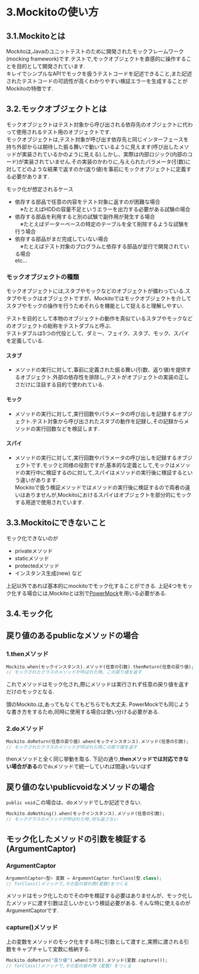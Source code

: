 # 3.Mockitoの使い方

## 3.1.Mockitoとは
Mockitoは,Javaのユニットテストのために開発されたモックフレームワーク(mocking framework)です.テストで,モックオブジェクトを直感的に操作することを目的として開発されています.  
キレイでシンプルなAPIでモックを扱うテストコードを記述できること,また記述されたテストコードの可読性が高くわかりやすい検証エラーを生成することがMockitoの特徴です.

## 3.2.モックオブジェクトとは
モックオブジェクトはテスト対象から呼び出される依存先のオブジェクトに代わって使用されるテスト用のオブジェクトです.  
モックオブジェクトは,テスト対象が呼び出す依存先と同じインターフェースを持ち外部からは期待した振る舞いで動いているように見えます(呼び出したメソッドが実装されているかのように見える).しかし、実際は内部ロジック(内部のコード)が実装されていません.その実装のかわりに,与えられたパラメータ(引数)に対してどのような結果で返すのか(返り値)を事前にモックオブジェクトに定義する必要があります.  

モック化が想定されるケース
* 依存する部品で任意の内容をテスト対象に返すのが困難な場合  
　※たとえばHDDの容量不足というエラーを出力する必要がある試験の場合
* 依存する部品を利用すると別の試験で副作用が発生する場合  
　※たとえばデーターベースの特定のテーブルを全て削除するような試験を行う場合
* 依存する部品がまだ完成していない場合  
　※たとえばテスト対象のプログラムと依存する部品が並行で開発されている場合  
 etc...  
 
### モックオブジェクトの種類
モックオブジェクトには,スタブやモックなどのオブジェクトが備わっている.スタブやモックはオブジェクトですが、Mockitoではモックオブジェクトを介してスタブやモックの操作を行うためそれらを機能として捉えると理解しやすい.  

テストを目的として本物のオブジェクトの動作を真似ているスタブやモックなどのオブジェクトの総称をテストダブルと呼ぶ.  
テストダブルは5つの代役として、ダミー、フェイク、スタブ、モック、スパイを定義している.  

#### スタブ
* メソッドの実行に対して,事前に定義された振る舞い(引数、返り値)を提供するオブジェクト.外部の依存性を排除し,テストがオブジェクトの実装の正しさだけに注目する目的で使われている.
#### モック 
* メソッドの実行に対して,実行回数やパラメータの呼び出しを記録するオブジェクト.テスト対象から呼び出されたスタブの動作を記録し,その記録からメソッドの実行回数などを検証します.  
#### スパイ
* メソッドの実行に対して,実行回数やパラメータの呼び出しを記録するオブジェクトです.モックと同様の役割ですが,基本的な定義として,モックはメソッドの実行中に検証するのに対して,スパイはメソッドの実行後に検証するという違いがあります.  
Mockitoで扱う検証メソッドではメソッドの実行後に検証するので両者の違いはありませんが,Mockitoにおけるスパイはオブジェクトを部分的にモックする用途で使用されています.  

## 3.3.Mockitoにできないこと
モック化できないのが
* privateメソッド
* staticメソッド
* protectedメソッド
* インスタンス生成(new)
など

上記以外であれば基本的にmockitoでモック化することができる.
上記4つをモック化する場合には,Mockitoとは別で[PowerMock]()を用いる必要がある.  

## 3.4.モック化

## 戻り値のあるpublicなメソッドの場合

### 1.thenメソッド
```php
Mockito.when(モックインスタンス).メソッド(任意の引数).thenReturn(任意の戻り値);
// モックされたクラスのメソッドが呼ばれた時、この戻り値を返す
```
これでメソッドはモック化され,際にメソッドは実行されず任意の戻り値を返すだけのモックとなる.

頭のMockito.は,あってもなくてもどちらでも大丈夫.
PowerMockでも同じような書き方をするため,同時に使用する場合は使い分ける必要がある.

### 2.doメソッド
```php
Mockito.doReturn(任意の戻り値).when(モックインスタンス).メソッド(任意の引数);
// モックされたクラスのメソッドが呼ばれた時この戻り値を返す
```
thenメソッドと全く同じ挙動を取る.
下記の通り,**thenメソッドでは対応できない場合がある**ので`do`メソッドで統一していれば間違いないはず

## 戻り値のないpublicvoidなメソッドの場合

`public void`この場合は、doメソッドでしか記述できない.
```php
Mockito.doNothing().when(モックインスタンス).メソッド(任意の引数);
// モッククラスのメソッドが呼ばれた時,何も返さない
```
## モック化したメソッドの引数を検証する(ArgumentCaptor)
### ArgumentCaptor
```php
ArgumentCaptor<型> 変数 = ArgumentCaptor.forClass(型.class);
// forClass()メソッドで,その型の容れ物(変数)をつくる
```
メソッドはモック化したのでその中を検証する必要はありませんが、モック化したメソッドに渡す引数は正しいかという検証必要がある.
そんな時に使えるのがArgumentCaptorです.
### capture()メソッド
上の変数をメソッドのモック化をする時に引数として渡すと,実際に渡される引数をキャプチャして変数に格納する.
```php
Mockito.doReturn("戻り値").when(クラス).メソッド(変数.capture());
// forClass()メソッドで,その型の容れ物（変数）をつくる
```

